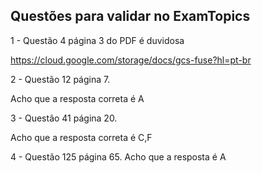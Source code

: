 ## Questões para validar no ExamTopics

1 - Questão 4 página 3 do PDF é duvidosa

https://cloud.google.com/storage/docs/gcs-fuse?hl=pt-br


2 - Questão 12 página 7. 

Acho que a resposta correta é A

3 - Questão 41 página 20. 

Acho que a resposta correta é C,F


4 -  Questão 125 página 65. 
Acho que a resposta é A

